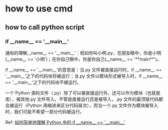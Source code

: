 # how to use cmd

## how to call python script

### if \_\_name\_\_ == '\_\_main\_\_'

通俗的理解\_\_name\_\_ == '\_\_main\_\_'：假如你叫小明.py，在朋友眼中，你是小明(\_\_name\_\_ == '小明')；在你自己眼中，你是你自己(\_\_name\_\_ == '\*\*main\*\*')。

if \_\_name\_\_ == '\_\_main\_\_'的意思是：当.py 文件被直接运行时，if \_\_name\_\_ == '\_\_main\_\_'之下的代码块将被运行；当.py 文件以模块形式被导入时，if \_\_name\_\_ == '\_\_main\_\_'之下的代码块不被运行。

一个 Python 源码文件（.py）除了可以被直接运行外，还可以作为模块（也就是库），被其他.py 文件导入。不管是直接运行还是被导入，.py 文件的最顶层代码都会被运行（Python 用缩进来区分代码层次），而当一个.py 文件作为模块被导入时，我们可能不希望一部分代码被运行。

Ref:
[如何简单地理解 Python 中的 if \_\_name\_\_ == '\_\_main\_\_'](https://blog.csdn.net/yjk13703623757/article/details/77918633)
